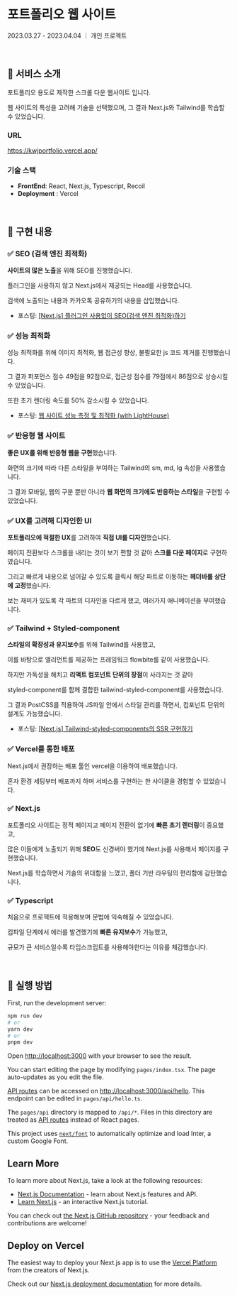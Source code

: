 # 포트폴리오 웹 사이트

2023.03.27 - 2023.04.04 ｜ 개인 프로젝트

<br/>

## 📌 서비스 소개

포트폴리오 용도로 제작한 스크롤 다운 웹사이트 입니다.

웹 사이트의 특성을 고려해 기술을 선택했으며, 그 결과 Next.js와 Tailwind를 학습할 수 있었습니다.

### URL

https://kwjportfolio.vercel.app/

### 기술 스택

- **FrontEnd**: React, Next.js, Typescript, Recoil
- **Deployment** : Vercel

<br/>

## 📌 구현 내용

### ✅ SEO (검색 엔진 최적화)

**사이트의 많은 노출**을 위해 SEO를 진행했습니다.

플러그인을 사용하지 않고 Next.js에서 제공되는 Head를 사용했습니다.

검색에 노출되는 내용과 카카오톡 공유하기의 내용을 삽입했습니다.

- 포스팅: [[Next.js] 플러그인 사용없이 SEO(검색 엔진 최적화)하기](https://jiwoo84.tistory.com/183)

### ✅ 성능 최적화

성능 최적화를 위해 이미지 최적화, 웹 접근성 향상, 불필요한 js 코드 제거를 진행했습니다.

그 결과 퍼포먼스 점수 49점을 92점으로, 접근성 점수를 79점에서 86점으로 상승시킬 수 있었습니다.

또한 초기 렌더링 속도를 50% 감소시킬 수 있었습니다.

- 포스팅: [웹 사이트 성능 측정 및 최적화 (with LightHouse)](https://jiwoo84.tistory.com/179)

### ✅ 반응형 웹 사이트

**좋은 UX를 위해 반응형 웹을 구현**했습니다.

화면의 크기에 따라 다른 스타일을 부여하는 Tailwind의 sm, md, lg 속성을 사용했습니다.

그 결과 모바일, 웹의 구분 뿐만 아니라 **웹 화면의 크기에도 반응하는 스타일**을 구현할 수 있었습니다.

### ✅ UX를 고려해 디자인한 UI

**포트폴리오에 적절한 UX**를 고려하여 **직접 UI를 디자인**했습니다.

페이지 전환보다 스크롤을 내리는 것이 보기 편할 것 같아 **스크롤 다운 페이지**로 구현하였습니다.

그리고 빠르게 내용으로 넘어갈 수 있도록 클릭시 해당 파트로 이동하는 **헤더바를 상단에 고정**했습니다.

보는 재미가 있도록 각 파트의 디자인을 다르게 했고, 여러가지 애니메이션을 부여했습니다.

### ✅ Tailwind + Styled-component

**스타일의 확장성과 유지보수**를 위해 Tailwind를 사용했고,

이를 바탕으로 엘리먼트를 제공하는 프레임워크 flowbite를 같이 사용했습니다.

하지만 가독성을 해치고 **리액트 컴포넌트 단위의 장점**이 사라지는 것 같아

styled-component를 함께 결합한 tailwind-styled-component를 사용했습니다.

그 결과 PostCSS를 적용하여 JS파일 안에서 스타일 관리를 하면서, 컴포넌트 단위의 설계도 가능했습니다.

- 포스팅: [[Next.js] Tailwind-styled-components의 SSR 구현하기](https://jiwoo84.tistory.com/178)

### ✅ Vercel를 통한 배포

Next.js에서 권장하는 배포 툴인 vercel을 이용하여 배포했습니다.

혼자 환경 세팅부터 배포까지 하며 서비스를 구현하는 한 사이클을 경험할 수 있었습니다.

### ✅ Next.js

포트폴리오 사이트는 정적 페이지고 페이지 전환이 없기에 **빠른 초기 렌더링**이 중요했고,

많은 이들에게 노출되기 위해 **SEO**도 신경써야 했기에 Next.js를 사용해서 페이지를 구현했습니다.

Next.js를 학습하면서 기술의 위대함을 느꼈고, 폴더 기반 라우팅의 편리함에 감탄했습니다.

### ✅ Typescript

처음으로 프로젝트에 적용해보며 문법에 익숙해질 수 있었습니다.

컴파일 단계에서 에러를 발견했기에 **빠른 유지보수**가 가능했고,

규모가 큰 서비스일수록 타입스크립트를 사용해야한다는 이유를 체감했습니다.

<br/>

## 📌 실행 방법

First, run the development server:

```bash
npm run dev
# or
yarn dev
# or
pnpm dev
```

Open [http://localhost:3000](http://localhost:3000) with your browser to see the result.

You can start editing the page by modifying `pages/index.tsx`. The page auto-updates as you edit the file.

[API routes](https://nextjs.org/docs/api-routes/introduction) can be accessed on [http://localhost:3000/api/hello](http://localhost:3000/api/hello). This endpoint can be edited in `pages/api/hello.ts`.

The `pages/api` directory is mapped to `/api/*`. Files in this directory are treated as [API routes](https://nextjs.org/docs/api-routes/introduction) instead of React pages.

This project uses [`next/font`](https://nextjs.org/docs/basic-features/font-optimization) to automatically optimize and load Inter, a custom Google Font.

## Learn More

To learn more about Next.js, take a look at the following resources:

- [Next.js Documentation](https://nextjs.org/docs) - learn about Next.js features and API.
- [Learn Next.js](https://nextjs.org/learn) - an interactive Next.js tutorial.

You can check out [the Next.js GitHub repository](https://github.com/vercel/next.js/) - your feedback and contributions are welcome!

## Deploy on Vercel

The easiest way to deploy your Next.js app is to use the [Vercel Platform](https://vercel.com/new?utm_medium=default-template&filter=next.js&utm_source=create-next-app&utm_campaign=create-next-app-readme) from the creators of Next.js.

Check out our [Next.js deployment documentation](https://nextjs.org/docs/deployment) for more details.
